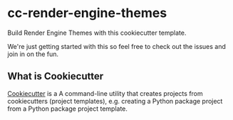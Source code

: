 # cc-render-engine-themes
Build Render Engine Themes with this cookiecutter template.

We're just getting started with this so feel free to check out the issues and join in on the fun.

## What is Cookiecutter
[Cookiecutter](https://github.com/cookiecutter/cookiecutter) is a A command-line utility that creates projects from cookiecutters (project templates), e.g. creating a Python package project from a Python package project template.
